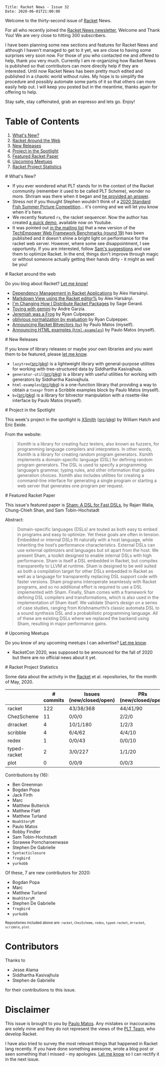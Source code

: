     Title: Racket News - Issue 32
    Date: 2020-06-01T21:00:00

Welcome to the thirty-second issue of [Racket](https://www.racket-lang.org) News. 

For all who recently joined the [Racket News newsletter](https://racket-news.com/), Welcome and Thank You! We are very close to hitting 300 subscribers.

I have been planning some new sections and features for Racket News and although I haven't managed to get to it yet, we are close to having some surprises very soon now. For those of you who contacted me and offered to help, thank you very much. Currently I am re-organizing how Racket News is published so that contributors can more directly help if they are interested. Until now Racket News has been pretty much edited and published in a chaotic world without rules. My hope is to simplify the procedure and possibly automate some parts of it so that others can more easily help out. I will keep you posted but in the meantime, thanks again for offering to help.

Stay safe, stay caffeinated, grab an espresso and lets go.
Enjoy!

# Table of Contents

1. [What's New?](#whatsnew)
2. [Racket Around the Web](#aroundtheweb)
3. [New Releases](#newreleases)
4. [Project in the Spotlight](#spotlight)
5. [Featured Racket Paper](#featuredpaper)
6. [Upcoming Meetups](#meetups)
7. [Racket Project Statistics](#stats)

<div id='whatsnew'/>
# What's New?

* If you ever wondered what PLT stands for in the context of the Racket community (remember it used to be called PLT Scheme), wonder no more. Shriram was there when it began and [he provided an answer](https://groups.google.com/d/msg/racket-users/WKbfvuzaOSo/l61ihq4NAgAJ).
* Stress not if you thought Stephen wouldn't think of a [2020 Standard Fish Summer Picture Competition](https://groups.google.com/d/msg/racket-dev/aWBReD2EAWM/DrsBFppqAgAJ)... it's coming and we will let you know when it's here.
* We recently featured `rs`, the racket sequencer. Now the author has created [a quick demo](https://www.youtube.com/watch?v=GYTyBV1PdXw), available now on Youtube.
* It was pointed out [in the mailing list](https://groups.google.com/d/msg/racket-users/fHsM4kQb22c/Gd6r3AEqAgAJ) that a new version of the [TechEmpower Web Framework Benchmarks (round 19)](https://www.techempower.com/benchmarks/#section=data-r19) has been published and it doesn't shine a bright light on performance for the racket web server. However, where some see disappointment, I see opportunity. If you are interested, follow [Sam's suggestions](https://groups.google.com/d/msg/racket-users/fHsM4kQb22c/qRl0d98lCwAJ) and use them to optimize Racket. In the end, things don't improve through magic or without someone actually getting their hands dirty - it might as well be you!

<div id='aroundtheweb'/>
# Racket around the web

Do you blog about Racket? [Let me know!](mailto:pmatos@linki.tools)

* [Dependency Management in Racket Applications](https://alex-hhh.github.io/2020/05/dependency-management-in-racket-applications.html) by Alex Harsányi.
* [Markdown View using the Racket editor%](https://alex-hhh.github.io/2020/05/markdown-view.html) by Alex Harsányi.
* [I'm Changing How I Distribute Racket Packages](https://sagegerard.com/new-racket-pkg-releases.html) by Sage Gerard.
* [Toying with gemini](https://andregarzia.com/2020/05/toying-with-gemini.html) by Andre Garzia.
* [Jeremiah was a Frog](https://rmculpepper.github.io/blog/2020/03/Jeremiah-was-a-Frog/) by Ryan Culpepper.
* [oblivious normalization by evaluation](https://rmculpepper.github.io/blog/2020/03/oblivious-normalization-by-evaluation/) by Ryan Culpepper.
* [Announcing Racket Bitvectors (`bv`)](https://linki.tools/2020/05/announcing-racket-bitvectors-bv.html) by Paulo Matos (myself).
* [Announcing HTML examples (`html-examples`)](https://linki.tools/2020/06/announcing-html-examples-html-examples.html) by Paulo Matos (myself).

<div id='newreleases'/>
# New Releases

If you know of library releases or maybe your own libraries and you want them to be featured, please [let me know](mailto:pmatos@linki.tools).

* `lazytree`([src](https://github.com/countvajhula/lazytree)/[pkg](https://pkgs.racket-lang.org/package/lazytree)) is a lightweight library with general-purpose utilities for working with tree-structured data by Siddhartha Kasivajhula.
* `generator-util`([src](https://github.com/countvajhula/generator-util)/[pkg](https://pkgs.racket-lang.org/package/generator-util)) is a library with useful utilities for working with generators by Siddhartha Kasivajhula.
* `html-examples`([src](https://github.com/pmatos/html-examples)/[pkg](https://pkgs.racket-lang.org/package/html-examples)) is a one-function library that providing a way to obtain a `txexpr` from a Scribble examples block by Paulo Matos (myself).
* `bv`([src](https://github.com/pmatos/racket-bv)/[pkg](https://pkgs.racket-lang.org/package/bv)) is a library for bitvector manipulation with a rosette-like interface by Paulo Matos (myself).

<div id='spotlight'/>
# Project in the Spotlight

This week's project in the spotlight is [XSmith](https://docs.racket-lang.org/xsmith/index.html) ([src](https://gitlab.flux.utah.edu/xsmith/xsmith)/[pkg](https://pkgs.racket-lang.org/package/xsmith)) by William Hatch and Eric Eeide.

From the website:

> Xsmith is a library for creating fuzz testers, also known as fuzzers, for programming language compilers and interpreters. In other words, Xsmith is a library for creating random program generators.
> Xsmith implements a domain-specific language (DSL) for defining random program generators. The DSL is used to specify a programming language’s grammar, typing rules, and other information that guides generation choices. Xsmith also includes utilities for creating a command-line interface for generating a single program or starting a web server that generates one program per request.

<div id='featuredpaper'/>
# Featured Racket Paper

This issue's featured paper is [Sham: A DSL for Fast DSLs](https://drive.google.com/file/d/1YhOqflPWH4NLge3wX2FWK6HU6Olh9wsK/view?usp=sharing), by Rajan Walia, Chung-Chieh Shan, and Sam Tobin-Hochstadt

Abstract:

> Domain-specific languages (DSLs) are touted as both easy to embed in programs and easy to optimize. Yet these goals are often in tension. Embedded or internal DSLs fit naturally with a host language, while inheriting the host’s performance characteristics. External DSLs can use external optimizers and languages but sit apart from the host. 
> We present Sham, a toolkit designed to enable internal DSLs with high performance. Sham is itself a DSL embedded in Racket, but compiles transparently to LLVM at runtime. Sham is designed to be well suited as both a compilation target for other DSLs embedded in Racket as well as a language for transparently replacing DSL support code with faster versions. Sham programs interoperate seamlessly with Racket programs, and so no additional effort is required to use a DSL implemented with Sham. Finally, Sham comes with a framework for defining DSL compilers and transformations, which is also used in the implementation of Sham itself. 
> We validate Sham’s design on a series of case studies, ranging from Krishnamurthi’s classic automata DSL to a sound synthesis DSL and a probabilistic programming language. All of these are existing DSLs where we replaced the backend using Sham, resulting in major performance gains.

<div id='meetups'/>
# Upcoming Meetups

Do you know of any upcoming meetups I can advertise? [Let me know](mailto:pmatos@linki.tools).

* RacketCon 2020, was supposed to be announced for the fall of 2020 but there are no official news about it yet. 

<div id='stats'/>
# Racket Project Statistics

Some data about the activity in the [Racket](https://github.com/racket) et al. repositories, for the month of May, 2020.

<!-- Repo racket -->
<!-- # Commits: 122 -->
<!-- Issues: 43/38/368 -->
<!-- PRs: 44/41/90 -->

<!-- Repo ChezScheme -->
<!-- # Commits: 11 -->
<!-- Issues: 0/0/0 -->
<!-- PRs: 2/2/0 -->

<!-- Repo drracket -->
<!-- # Commits: 4 -->
<!-- Issues: 10/1/180 -->
<!-- PRs: 1/2/3 -->

<!-- Repo scribble -->
<!-- # Commits: 4 -->
<!-- Issues: 6/4/62 -->
<!-- PRs: 4/4/10 -->

<!-- Repo redex -->
<!-- # Commits: 1 -->
<!-- Issues: 0/0/43 -->
<!-- PRs: 0/0/10 -->

<!-- Repo typed-racket -->
<!-- # Commits: 2 -->
<!-- Issues: 3/0/227 -->
<!-- PRs: 1/1/20 -->

<!-- Repo plot -->
<!-- # Commits: 0 -->
<!-- Issues: 0/0/9 -->
<!-- PRs: 0/0/3 -->

<div class="table-wrapper">
<table class="fl-table">
<thead>
<tr><th></th><th># commits</th><th>Issues (new/closed/open)</th><th>PRs (new/closed/open)</th></tr>
</thead>
<tr><td>racket</td><td>122</td>          <td>43/38/368</td>        <td>44/41/90</td></tr>
<tr><td>ChezScheme</td><td>11</td>       <td>0/0/0</td>            <td>2/2/0</td></tr>
<tr><td>drracket</td><td>4</td>          <td>10/1/180</td>         <td>1/2/3</td></tr>
<tr><td>scribble</td><td>4</td>          <td>6/4/62</td>           <td>4/4/10</td></tr>
<tr><td>redex</td><td>1</td>             <td>0/0/43</td>           <td>0/0/10</td></tr>
<tr><td>typed-racket</td><td>2</td>      <td>3/0/227</td>          <td>1/1/20</td></tr>
<tr><td>plot</td><td>0</td>              <td>0/0/9</td>            <td>0/0/3</td></tr>
</table>
</div>

Contributions by (16):

* Ben Greenman
* Bogdan Popa
* Jack Firth
* Marc
* Matthew Butterick
* Matthew Flatt
* Matthew Turland
* `NoahStoryM`
* Paulo Matos
* Robby Findler
* Sam Tobin-Hochstadt
* Sorawee Porncharoenwase
* Stephen De Gabrielle
* `Syntacticlosure`
* `frogbird`
* `yurkobb`

Of these, 7 are new contributors for 2020:

* Bogdan Popa
* Marc
* Matthew Turland
* `NoahStoryM`
* Stephen De Gabrielle
* `frogbird`
* `yurkobb`

<small>Repositories included above are: `racket`, `ChezScheme`, `redex`, `typed-racket`, `drracket`, `scribble`, `plot`.</small>

# Contributors

Thanks to

* Jesse Alama
* Siddhartha Kasivajhula
* Stephen de Gabrielle

for their contributions to this issue.

# Disclaimer

This issue is brought to you by [Paulo Matos](mailto:pmatos@linki.tools). Any mistakes or inaccuracies are solely mine and
they do not represent the views of the [PLT Team](http://www.racket-lang.org/team.html), who develop Racket.

I have also tried to survey the most relevant things that happened in Racket lang recently. If you have done something awesome, wrote a blog post or seen something that I missed - my apologies. [Let me know](mailto:pmatos@linki.tools) so I can rectify it in the next issue.
